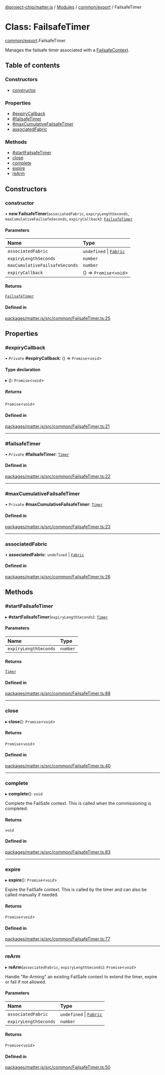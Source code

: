 [@project-chip/matter.js](../README.md) / [Modules](../modules.md) / [common/export](../modules/common_export.md) / FailsafeTimer

# Class: FailsafeTimer

[common/export](../modules/common_export.md).FailsafeTimer

Manages the failsafe timer associated with a [FailsafeContext](common_export.FailsafeContext-1.md).

## Table of contents

### Constructors

- [constructor](common_export.FailsafeTimer.md#constructor)

### Properties

- [#expiryCallback](common_export.FailsafeTimer.md##expirycallback)
- [#failsafeTimer](common_export.FailsafeTimer.md##failsafetimer)
- [#maxCumulativeFailsafeTimer](common_export.FailsafeTimer.md##maxcumulativefailsafetimer)
- [associatedFabric](common_export.FailsafeTimer.md#associatedfabric)

### Methods

- [#startFailsafeTimer](common_export.FailsafeTimer.md##startfailsafetimer)
- [close](common_export.FailsafeTimer.md#close)
- [complete](common_export.FailsafeTimer.md#complete)
- [expire](common_export.FailsafeTimer.md#expire)
- [reArm](common_export.FailsafeTimer.md#rearm)

## Constructors

### constructor

• **new FailsafeTimer**(`associatedFabric`, `expiryLengthSeconds`, `maxCumulativeFailsafeSeconds`, `expiryCallback`): [`FailsafeTimer`](common_export.FailsafeTimer.md)

#### Parameters

| Name | Type |
| :------ | :------ |
| `associatedFabric` | `undefined` \| [`Fabric`](fabric_export.Fabric.md) |
| `expiryLengthSeconds` | `number` |
| `maxCumulativeFailsafeSeconds` | `number` |
| `expiryCallback` | () => `Promise`\<`void`\> |

#### Returns

[`FailsafeTimer`](common_export.FailsafeTimer.md)

#### Defined in

[packages/matter.js/src/common/FailsafeTimer.ts:25](https://github.com/project-chip/matter.js/blob/904d0c9b952b91f28a21803759c5e5c66ee4d272/packages/matter.js/src/common/FailsafeTimer.ts#L25)

## Properties

### #expiryCallback

• `Private` **#expiryCallback**: () => `Promise`\<`void`\>

#### Type declaration

▸ (): `Promise`\<`void`\>

##### Returns

`Promise`\<`void`\>

#### Defined in

[packages/matter.js/src/common/FailsafeTimer.ts:21](https://github.com/project-chip/matter.js/blob/904d0c9b952b91f28a21803759c5e5c66ee4d272/packages/matter.js/src/common/FailsafeTimer.ts#L21)

___

### #failsafeTimer

• `Private` **#failsafeTimer**: [`Timer`](../interfaces/time_export.Timer.md)

#### Defined in

[packages/matter.js/src/common/FailsafeTimer.ts:22](https://github.com/project-chip/matter.js/blob/904d0c9b952b91f28a21803759c5e5c66ee4d272/packages/matter.js/src/common/FailsafeTimer.ts#L22)

___

### #maxCumulativeFailsafeTimer

• `Private` **#maxCumulativeFailsafeTimer**: [`Timer`](../interfaces/time_export.Timer.md)

#### Defined in

[packages/matter.js/src/common/FailsafeTimer.ts:23](https://github.com/project-chip/matter.js/blob/904d0c9b952b91f28a21803759c5e5c66ee4d272/packages/matter.js/src/common/FailsafeTimer.ts#L23)

___

### associatedFabric

• **associatedFabric**: `undefined` \| [`Fabric`](fabric_export.Fabric.md)

#### Defined in

[packages/matter.js/src/common/FailsafeTimer.ts:26](https://github.com/project-chip/matter.js/blob/904d0c9b952b91f28a21803759c5e5c66ee4d272/packages/matter.js/src/common/FailsafeTimer.ts#L26)

## Methods

### #startFailsafeTimer

▸ **#startFailsafeTimer**(`expiryLengthSeconds`): [`Timer`](../interfaces/time_export.Timer.md)

#### Parameters

| Name | Type |
| :------ | :------ |
| `expiryLengthSeconds` | `number` |

#### Returns

[`Timer`](../interfaces/time_export.Timer.md)

#### Defined in

[packages/matter.js/src/common/FailsafeTimer.ts:88](https://github.com/project-chip/matter.js/blob/904d0c9b952b91f28a21803759c5e5c66ee4d272/packages/matter.js/src/common/FailsafeTimer.ts#L88)

___

### close

▸ **close**(): `Promise`\<`void`\>

#### Returns

`Promise`\<`void`\>

#### Defined in

[packages/matter.js/src/common/FailsafeTimer.ts:40](https://github.com/project-chip/matter.js/blob/904d0c9b952b91f28a21803759c5e5c66ee4d272/packages/matter.js/src/common/FailsafeTimer.ts#L40)

___

### complete

▸ **complete**(): `void`

Complete the FailSafe context. This is called when the commissioning is completed.

#### Returns

`void`

#### Defined in

[packages/matter.js/src/common/FailsafeTimer.ts:83](https://github.com/project-chip/matter.js/blob/904d0c9b952b91f28a21803759c5e5c66ee4d272/packages/matter.js/src/common/FailsafeTimer.ts#L83)

___

### expire

▸ **expire**(): `Promise`\<`void`\>

Expire the FailSafe context. This is called by the timer and can also be called manually if needed.

#### Returns

`Promise`\<`void`\>

#### Defined in

[packages/matter.js/src/common/FailsafeTimer.ts:77](https://github.com/project-chip/matter.js/blob/904d0c9b952b91f28a21803759c5e5c66ee4d272/packages/matter.js/src/common/FailsafeTimer.ts#L77)

___

### reArm

▸ **reArm**(`associatedFabric`, `expiryLengthSeconds`): `Promise`\<`void`\>

Handle "Re-Arming" an existing FailSafe context to extend the timer, expire or fail if not allowed.

#### Parameters

| Name | Type |
| :------ | :------ |
| `associatedFabric` | `undefined` \| [`Fabric`](fabric_export.Fabric.md) |
| `expiryLengthSeconds` | `number` |

#### Returns

`Promise`\<`void`\>

#### Defined in

[packages/matter.js/src/common/FailsafeTimer.ts:50](https://github.com/project-chip/matter.js/blob/904d0c9b952b91f28a21803759c5e5c66ee4d272/packages/matter.js/src/common/FailsafeTimer.ts#L50)

